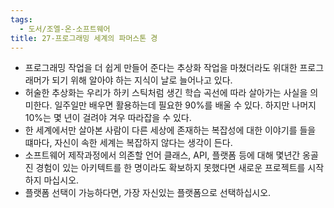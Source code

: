 ```yaml
---
tags:
  - 도서/조엘-온-소프트웨어
title: 27-프로그래밍 세계의 파머스톤 경
---
```




- 프로그래밍 작업을 더 쉽게 만들어 준다는 추상화 작업을 마쳤더라도 위대한 프로그래머가 되기 위해 알아야 하는 지식이 날로 늘어나고 있다.
- 허술한 추상화는 우리가 하키 스틱처럼 생긴 학습 곡선에 따라 살아가는 사실을 의미한다. 일주일만 배우면 활용하는데 필요한 90%를 배울 수 있다. 하지만 나머지 10%는 몇 년이 걸려야 겨우 따라잡을 수 있다.
- 한 세계에서만 살아본 사람이 다른 세상에 존재하는 복잡성에 대한 이야기를 들을 떄마다, 자신이 속한 세계는 복잡하지 않다는 생각이 든다.
- 소프트웨어 제작과정에서 의존할 언어 클래스, API, 플랫폼 등에 대해 몇년간 옹골진 경험이 있는 아키텍트를 한 명이라도 확보하지 못했다면 새로운 프로젝트를 시작하지 마십시오.
- 플랫폼 선택이 가능하다면, 가장 자신있는 플랫폼으로 선택하십시오.
